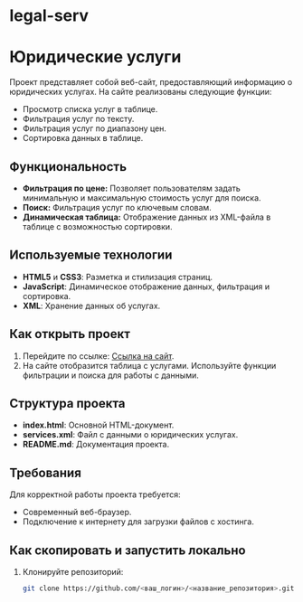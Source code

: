 # legal-serv
# Юридические услуги

Проект представляет собой веб-сайт, предоставляющий информацию о юридических услугах. На сайте реализованы следующие функции:
- Просмотр списка услуг в таблице.
- Фильтрация услуг по тексту.
- Фильтрация услуг по диапазону цен.
- Сортировка данных в таблице.

## Функциональность

- **Фильтрация по цене:** Позволяет пользователям задать минимальную и максимальную стоимость услуг для поиска.
- **Поиск:** Фильтрация услуг по ключевым словам.
- **Динамическая таблица:** Отображение данных из XML-файла в таблице с возможностью сортировки.

## Используемые технологии

- **HTML5** и **CSS3**: Разметка и стилизация страниц.
- **JavaScript**: Динамическое отображение данных, фильтрация и сортировка.
- **XML**: Хранение данных об услугах.

## Как открыть проект

1. Перейдите по ссылке: [Ссылка на сайт](http://127.0.0.1:5500/index.html).
2. На сайте отобразится таблица с услугами. Используйте функции фильтрации и поиска для работы с данными.

## Структура проекта

- **index.html**: Основной HTML-документ.
- **services.xml**: Файл с данными о юридических услугах.
- **README.md**: Документация проекта.

## Требования

Для корректной работы проекта требуется:
- Современный веб-браузер.
- Подключение к интернету для загрузки файлов с хостинга.

## Как скопировать и запустить локально

1. Клонируйте репозиторий:
   ```bash
   git clone https://github.com/<ваш_логин>/<название_репозитория>.git
